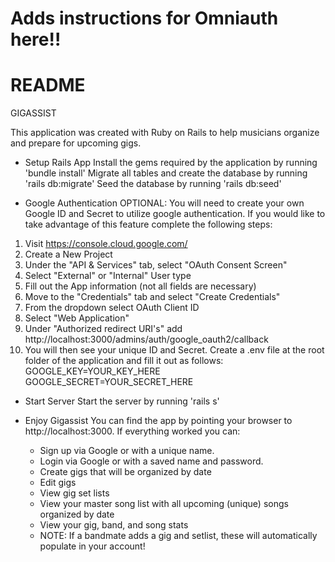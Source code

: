 # Adds instructions for Omniauth here!!

# README

GIGASSIST

This application was created with Ruby on Rails to help musicians organize and prepare for upcoming gigs. 

* Setup Rails App
Install the gems required by the application by running 'bundle install'
Migrate all tables and create the database by running 'rails db:migrate'
Seed the database by running 'rails db:seed'

* Google Authentication
OPTIONAL: You will need to create your own Google ID and Secret to utilize google authentication. If you would like to take advantage of this feature complete the following steps:
1. Visit https://console.cloud.google.com/
2. Create a New Project
3. Under the "API & Services" tab, select "OAuth Consent Screen"
4. Select "External" or "Internal" User type
5. Fill out the App information (not all fields are necessary)
6. Move to the "Credentials" tab and select "Create Credentials"
7. From the dropdown select OAuth Client ID
8. Select "Web Application"
9. Under "Authorized redirect URI's" add http://localhost:3000/admins/auth/google_oauth2/callback
10. You will then see your unique ID and Secret. Create a .env file at the root folder of the application and fill it out as follows:
       GOOGLE_KEY=YOUR_KEY_HERE
       GOOGLE_SECRET=YOUR_SECRET_HERE

* Start Server
Start the server by running 'rails s'

* Enjoy Gigassist 
You can find the app by pointing your browser to http://localhost:3000. 
If everything worked you can: 

    - Sign up via Google or with a unique name. 
    - Login via Google or with a saved name and password.
    - Create gigs that will be organized by date
    - Edit gigs
    - View gig set lists
    - View your master song list with all upcoming (unique) songs organized by date
    - View your gig, band, and song stats
    - NOTE: If a bandmate adds a gig and setlist, these will automatically populate in your account!
